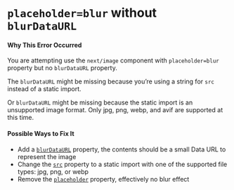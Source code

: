 `placeholder=blur` without `blurDataURL`
========================================

#### Why This Error Occurred

You are attempting use the `next/image` component with `placeholder=blur` property but no `blurDataURL` property.

The `blurDataURL` might be missing because you’re using a string for `src` instead of a static import.

Or `blurDataURL` might be missing because the static import is an unsupported image format. Only jpg, png, webp, and avif are supported at this time.

#### Possible Ways to Fix It

-   Add a [`blurDataURL`](https://nextjs.org/docs/api-reference/next/image#blurdataurl) property, the contents should be a small Data URL to represent the image
-   Change the [`src`](https://nextjs.org/docs/api-reference/next/image#src) property to a static import with one of the supported file types: jpg, png, or webp
-   Remove the [`placeholder`](https://nextjs.org/docs/api-reference/next/image#placeholder) property, effectively no blur effect
